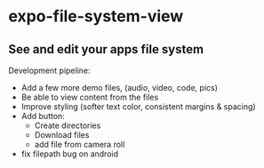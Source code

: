 # expo-file-system-view
See and edit your apps file system
---
Development pipeline:
* Add a few more demo files, (audio, video, code, pics)
* Be able to view content from the files
* Improve styling (softer text color, consistent margins & spacing)
* Add button:
  * Create directories
  * Download files
  * add file from camera roll
* fix filepath bug on android

